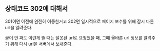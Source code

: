 ## 상태코드 302에 대해서
301이면 이전에 완전히 이동한거고 302면 일시적으로 페이지 보수를 위해 잠시 다른 url을 알려준다.

굳이 안 짜도 이런게 뜰 때는 잘못된 url로 요청했을 때, 그때 올바른 url 정보를 알려주기 위해 다시 url을 서버에서 보내준다.
